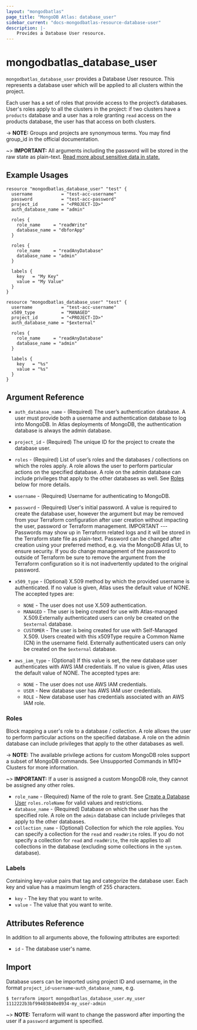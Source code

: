 ```yaml
---
layout: "mongodbatlas"
page_title: "MongoDB Atlas: database_user"
sidebar_current: "docs-mongodbatlas-resource-database-user"
description: |-
    Provides a Database User resource.
---
```


# mongodbatlas_database_user

`mongodbatlas_database_user` provides a Database User resource. This represents a database user which will be applied to all clusters within the project.

Each user has a set of roles that provide access to the project’s databases. User's roles apply to all the clusters in the project: if two clusters have a `products` database and a user has a role granting `read` access on the products database, the user has that access on both clusters.

-> **NOTE:** Groups and projects are synonymous terms. You may find group_id in the official documentation.

~> **IMPORTANT:** All arguments including the password will be stored in the raw state as plain-text. [Read more about sensitive data in state.](https://www.terraform.io/docs/state/sensitive-data.html)

## Example Usages

```hcl
resource "mongodbatlas_database_user" "test" {
  username           = "test-acc-username"
  password           = "test-acc-password"
  project_id         = "<PROJECT-ID>"
  auth_database_name = "admin"

  roles {
    role_name     = "readWrite"
    database_name = "dbforApp"
  }

  roles {
    role_name     = "readAnyDatabase"
    database_name = "admin"
  }

  labels {
    key   = "My Key"
    value = "My Value"
  }
}
```


```hcl
resource "mongodbatlas_database_user" "test" {
  username           = "test-acc-username"
  x509_type          = "MANAGED"
  project_id         = "<PROJECT-ID>"
  auth_database_name = "$external"

  roles {
    role_name     = "readAnyDatabase"
    database_name = "admin"
  }

  labels {
    key   = "%s"
    value = "%s"
  }
}
```

## Argument Reference

* `auth_database_name` - (Required) The user’s authentication database. A user must provide both a username and authentication database to log into MongoDB. In Atlas deployments of MongoDB, the authentication database is always the admin database.
* `project_id` - (Required) The unique ID for the project to create the database user.
* `roles` - (Required) 	List of user’s roles and the databases / collections on which the roles apply. A role allows the user to perform particular actions on the specified database. A role on the admin database can include privileges that apply to the other databases as well. See [Roles](#roles) below for more details.
* `username` - (Required) Username for authenticating to MongoDB.
* `password` - (Required) User's initial password. A value is required to create the database user, however the argument but may be removed from your Terraform configuration after user creation without impacting the user, password or Terraform management. IMPORTANT --- Passwords may show up in Terraform related logs and it will be stored in the Terraform state file as plain-text. Password can be changed after creation using your preferred method, e.g. via the MongoDB Atlas UI, to ensure security.  If you do change management of the password to outside of Terraform be sure to remove the argument from the Terraform configuration so it is not inadvertently updated to the original password.

* `x509_type` - (Optional) X.509 method by which the provided username is authenticated. If no value is given, Atlas uses the default value of NONE. The accepted types are:
  * `NONE` -	The user does not use X.509 authentication.
  * `MANAGED` - The user is being created for use with Atlas-managed X.509.Externally authenticated users can only be created on the `$external` database.
  * `CUSTOMER` -  The user is being created for use with Self-Managed X.509. Users created with this x509Type require a Common Name (CN) in the username field. Externally authenticated users can only be created on the `$external` database.

* `aws_iam_type` - (Optional) If this value is set, the new database user authenticates with AWS IAM credentials. If no value is given, Atlas uses the default value of NONE. The accepted types are:
  * `NONE` -	The user does not use AWS IAM credentials.
  * `USER` - New database user has AWS IAM user credentials.
  * `ROLE` -  New database user has credentials associated with an AWS IAM role.

### Roles

Block mapping a user's role to a database / collection. A role allows the user to perform particular actions on the specified database. A role on the admin database can include privileges that apply to the other databases as well.

-> **NOTE:** The available privilege actions for custom MongoDB roles support a subset of MongoDB commands. See Unsupported Commands in M10+ Clusters for more information.

~> **IMPORTANT:** If a user is assigned a custom MongoDB role, they cannot be assigned any other roles.

* `role_name` - (Required) Name of the role to grant. See [Create a Database User](https://docs.atlas.mongodb.com/reference/api/database-users-create-a-user/) `roles.roleName` for valid values and restrictions.
* `database_name` - (Required) Database on which the user has the specified role. A role on the `admin` database can include privileges that apply to the other databases.
* `collection_name` - (Optional) Collection for which the role applies. You can specify a collection for the `read` and `readWrite` roles. If you do not specify a collection for `read` and `readWrite`, the role applies to all collections in the database (excluding some collections in the `system`. database).

### Labels
Containing key-value pairs that tag and categorize the database user. Each key and value has a maximum length of 255 characters.

* `key` - The key that you want to write.
* `value` - The value that you want to write.

## Attributes Reference

In addition to all arguments above, the following attributes are exported:

* `id` - The database user's name.

## Import

Database users can be imported using project ID and username, in the format `project_id`-`username`-`auth_database_name`, e.g.

```
$ terraform import mongodbatlas_database_user.my_user 1112222b3bf99403840e8934-my_user-admin
```

~> **NOTE:** Terraform will want to change the password after importing the user if a `password` argument is specified.
